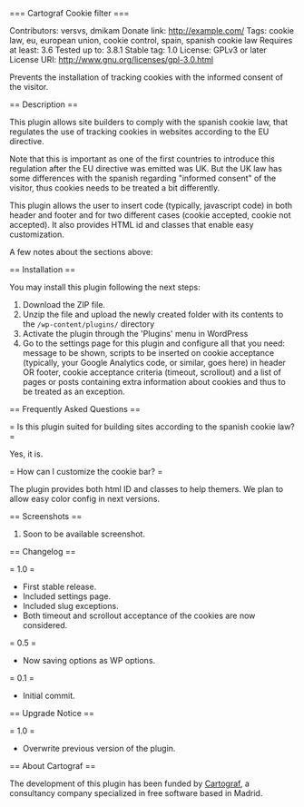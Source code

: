 === Cartograf Cookie filter ===

Contributors: versvs, dmikam
Donate link: http://example.com/
Tags: cookie law, eu, european union, cookie control, spain, spanish cookie law
Requires at least: 3.6
Tested up to: 3.8.1
Stable tag: 1.0
License: GPLv3 or later
License URI: http://www.gnu.org/licenses/gpl-3.0.html

Prevents the installation of tracking cookies with the informed consent of the visitor.

== Description ==

This plugin allows site builders to comply with the spanish cookie law, that regulates the use of tracking cookies in websites according to the EU directive.

Note that this is important as one of the first countries to introduce this regulation after the EU directive was emitted was UK. But the UK law has some differences with the spanish regarding "informed consent" of the visitor, thus cookies needs to be treated a bit differently.

This plugin allows the user to insert code (typically, javascript code) in both header and footer and for two different cases (cookie accepted, cookie not accepted). It also provides HTML id and classes that enable easy customization.



A few notes about the sections above:


== Installation ==

You may install this plugin following the next steps:

1. Download the ZIP file.
2. Unzip the file and upload the newly created folder with its contents to the `/wp-content/plugins/` directory
3. Activate the plugin through the 'Plugins' menu in WordPress
4. Go to the settings page for this plugin and configure all that you need: message to be shown, scripts to be inserted on cookie acceptance (typically, your Google Analytics code, or similar, goes here) in header OR footer, cookie acceptance criteria (timeout, scrollout) and a list of pages or posts containing extra information about cookies and thus to be treated as an exception.

== Frequently Asked Questions ==

= Is this plugin suited for building sites according to the spanish cookie law? =

Yes, it is.

= How can I customize the cookie bar? =

The plugin provides both html ID and classes to help themers. We plan to allow easy color config in next versions.


== Screenshots ==

1. Soon to be available screenshot.

== Changelog ==

= 1.0 =
* First stable release.
* Included settings page.
* Included slug exceptions.
* Both timeout and scrollout acceptance of the cookies are now considered.

= 0.5 =
* Now saving options as WP options.

= 0.1 =
* Initial commit.


== Upgrade Notice ==

= 1.0 =
* Overwrite previous version of the plugin.


== About Cartograf ==

The development of this plugin has been funded by [Cartograf](http://www.cartograf.net), a consultancy company specialized in free software based in Madrid.
